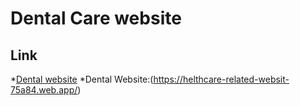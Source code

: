 # Dental Care website
## Link
*[Dental website](https://helthcare-related-websit-75a84.web.app/)
*Dental Website:(https://helthcare-related-websit-75a84.web.app/)